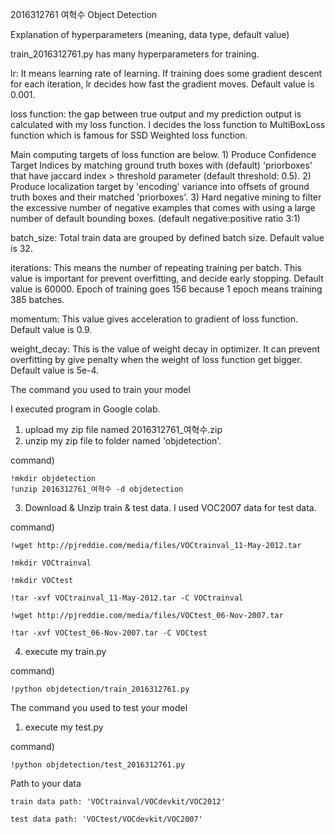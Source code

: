 2016312761 여혁수
Object Detection


Explanation of hyperparameters (meaning, data type, default value)

train_2016312761.py has many hyperparameters for training.

lr: It means learning rate of learning. If training does some gradient descent for each iteration, lr decides how fast the gradient moves.
	Default value is 0.001.

loss function: the gap between true output and my prediction output is calculated with my loss function.
	I decides the loss function to MultiBoxLoss function which is famous for SSD Weighted loss function.

Main computing targets of loss function are below.
        1) Produce Confidence Target Indices by matching  ground truth boxes
           with (default) 'priorboxes' that have jaccard index > threshold parameter
           (default threshold: 0.5).
        2) Produce localization target by 'encoding' variance into offsets of ground
           truth boxes and their matched  'priorboxes'.
        3) Hard negative mining to filter the excessive number of negative examples
           that comes with using a large number of default bounding boxes.
           (default negative:positive ratio 3:1)

batch_size: Total train data are grouped by defined batch size. Default value is 32.

iterations: This means the number of repeating training per batch. This value is important for prevent overfitting, and decide early stopping.
	Default value is 60000. Epoch of training goes 156 because 1 epoch means training 385 batches.

momentum: This value gives acceleration to gradient of loss function. Default value is 0.9.

weight_decay: This is the value of weight decay in optimizer. It can prevent overfitting by give penalty when the weight of loss function get bigger.
	Default value is 5e-4.



The command you used to train your model

I executed program in Google colab.

1. upload my zip file named 2016312761_여혁수.zip
2. unzip my zip file to folder named 'objdetection'.
	
command) 

	!mkdir objdetection
	!unzip 2016312761_여혁수 -d objdetection
3. Download & Unzip train & test data. I used VOC2007 data for test data.
	
command) 

	!wget http://pjreddie.com/media/files/VOCtrainval_11-May-2012.tar

   	!mkdir VOCtrainval

   	!mkdir VOCtest

   	!tar -xvf VOCtrainval_11-May-2012.tar -C VOCtrainval

   	!wget http://pjreddie.com/media/files/VOCtest_06-Nov-2007.tar

	!tar -xvf VOCtest_06-Nov-2007.tar -C VOCtest

4. execute my train.py

command) 

	!python objdetection/train_2016312761.py



The command you used to test your model

1. execute my test.py

command) 

	!python objdetection/test_2016312761.py



Path to your data

	train data path: 'VOCtrainval/VOCdevkit/VOC2012'

	test data path: 'VOCtest/VOCdevkit/VOC2007'
